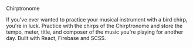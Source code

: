 Chirptronome

If you've ever wanted to practice your musical instrument with a bird chirp, you're in luck. Practice with the chirps of the Chirptronome and store the tempo, meter, title, and composer of the music you're playing for another day. Built with React, Firebase and SCSS.
